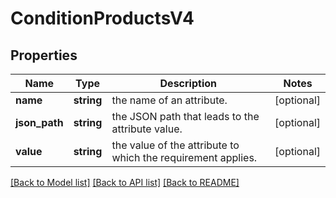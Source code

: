 # ConditionProductsV4

## Properties
Name | Type | Description | Notes
------------ | ------------- | ------------- | -------------
**name** | **string** | the name of an attribute. | [optional] 
**json_path** | **string** | the JSON path that leads to the attribute value. | [optional] 
**value** | **string** | the value of the attribute to which the requirement applies. | [optional] 

[[Back to Model list]](../../README.md#documentation-for-models) [[Back to API list]](../../README.md#documentation-for-api-endpoints) [[Back to README]](../../README.md)

